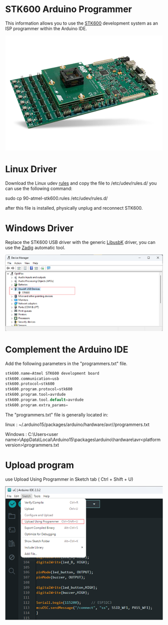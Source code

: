 # STK600 Arduino Programmer

This information allows you to use the [STK600](https://ww1.microchip.com/downloads/aemDocuments/documents/MCU08/ProductDocuments/UserGuides/STK600-AVR-Flash-MCU-Starter-Kit-Users-Guide-DS40001904.pdf) development system as an ISP programmer within the Arduino IDE.
<p align="center"><img src=/images/STK600.webp></p>

# Linux Driver

Download the Linux udev [rules](rules/90-atmel-stk600.rules) and copy the file to /etc/udev/rules.d/ you can use the following command:

sudo cp 90-atmel-stk600.rules /etc/udev/rules.d/

after this file is installed, physically unplug and reconnect STK600.

# Windows Driver

Replace the STK600 USB driver with the generic [LibusbK](https://libusbk.sourceforge.net/UsbK3/) driver, you can use the [Zadig](https://zadig.akeo.ie/) automatic tool.

<p align="center"><img src=/images/device_manager.png></p>

# Complement the Arduino IDE

Add the following parameters in the "programmers.txt" file.

```C++
stk600.name=Atmel STK600 development board
stk600.communication=usb
stk600.protocol=stk600
stk600.program.protocol=stk600
stk600.program.tool=avrdude
stk600.program.tool.default=avrdude
stk600.program.extra_params=
```

The "programmers.txt" file is generally located in:

linux : ~/.arduino15/packages/arduino/hardware/avr/<platform version>/programmers.txt

Windows : C:\Users\<user name>\AppData\Local\Arduino15\packages\arduino\hardware\avr\<platform version>\programmers.txt

# Upload program

use Upload Using Programmer in Sketch tab ( Ctrl + Shift + U)

<p align="center"><img src=/images/upload.png></p>
